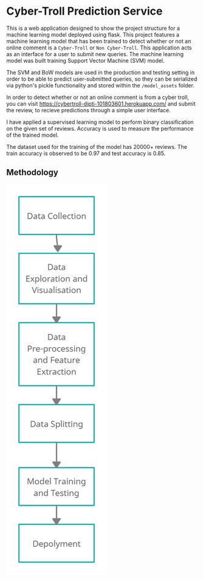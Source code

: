 # Cyber-Troll Prediction Service

This is a web application designed to show the project structure for a machine learning model deployed using flask. This project features a machine learning model that has been trained to detect whether or not an online comment is a `Cyber-Troll` or `Non Cyber-Troll`. This application acts as an interface for a user to submit new queries. The machine learning model was built training Support Vector Machine (SVM) model.


The SVM and BoW models are used in the production and testing setting in order to be able to predict user-submitted queries, so they can be serialized via python's pickle functionality and stored within the `/model_assets` folder. 

In order to detect whether or not an online comment is from a cyber troll, you can visit https://cybertroll-dipti-101803601.herokuapp.com/ and submit the review, to recieve predictions through a simple user interface. 

I have applied a supervised learning model to perform binary classification on the given set of reviews. Accuracy is used to measure the performance of the trained model.

The dataset used for the training of the model has 20000+ reviews. The train accuracy is observed to be 0.97 and test accuracy is 0.85.

## Methodology

![](Methodology.jpg)
